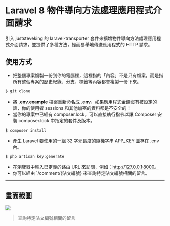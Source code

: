 # Laravel 8 物件導向方法處理應用程式介面請求

引入 juststeveking 的 laravel-transporter 套件來擴增物件導向方法處理應用程式介面請求，並提供了多種方法，輕而易舉地傳送應用程式的 HTTP 請求。

## 使用方式
- 把整個專案複製一份到你的電腦裡，這裡指的「內容」不是只有檔案，而是指所有整個專案的歷史紀錄、分支、標籤等內容都會複製一份下來。
```sh
$ git clone
```
- 將 __.env.example__ 檔案重新命名成 __.env__，如果應用程式金鑰沒有被設定的話，你的使用者 sessions 和其他加密的資料都是不安全的！
- 當你的專案中已經有 composer.lock，可以直接執行指令以讓 Composer 安裝 composer.lock 中指定的套件及版本。
```sh
$ composer install
```
- 產生 Laravel 要使用的一組 32 字元長度的隨機字串 APP_KEY 並存在 .env 內。
```sh
$ php artisan key:generate
```
- 在瀏覽器中輸入已定義的路由 URL 來訪問，例如：http://127.0.0.1:8000。
- 你可以經由 `/comment/{貼文編號} 來查詢特定貼文編號相關的留言。

----

## 畫面截圖
![](https://i.imgur.com/fQCIWdE.png)
> 查詢特定貼文編號相關的留言
